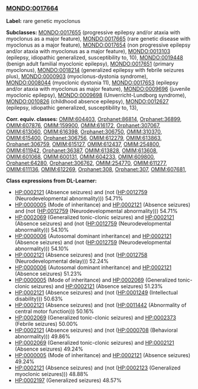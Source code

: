 
### [MONDO:0017664](http://purl.obolibrary.org/obo/MONDO_0017664)
**Label:** rare genetic myoclonus

**Subclasses:** [MONDO:0017655](http://purl.obolibrary.org/obo/MONDO_0017655) (progressive epilepsy and/or ataxia with myoclonus as a major feature), [MONDO:0017665](http://purl.obolibrary.org/obo/MONDO_0017665) (rare genetic disease with myoclonus as a major feature), [MONDO:0017654](http://purl.obolibrary.org/obo/MONDO_0017654) (non progressive epilepsy and/or ataxia with myoclonus as a major feature), [MONDO:0013103](http://purl.obolibrary.org/obo/MONDO_0013103) (epilepsy, idiopathic generalized, susceptibility to, 10), [MONDO:0019448](http://purl.obolibrary.org/obo/MONDO_0019448) (benign adult familial myoclonic epilepsy), [MONDO:0017651](http://purl.obolibrary.org/obo/MONDO_0017651) (primary myoclonus), [MONDO:0018214](http://purl.obolibrary.org/obo/MONDO_0018214) (generalized epilepsy with febrile seizures plus), [MONDO:0000903](http://purl.obolibrary.org/obo/MONDO_0000903) (myoclonus-dystonia syndrome), [MONDO:0008044](http://purl.obolibrary.org/obo/MONDO_0008044) (myoclonic dystonia 11), [MONDO:0017653](http://purl.obolibrary.org/obo/MONDO_0017653) (epilepsy and/or ataxia with myoclonus as major feature), [MONDO:0009696](http://purl.obolibrary.org/obo/MONDO_0009696) (juvenile myoclonic epilepsy), [MONDO:0009698](http://purl.obolibrary.org/obo/MONDO_0009698) (Unverricht-Lundborg syndrome), [MONDO:0010826](http://purl.obolibrary.org/obo/MONDO_0010826) (childhood absence epilepsy), [MONDO:0012627](http://purl.obolibrary.org/obo/MONDO_0012627) (epilepsy, idiopathic generalized, susceptibility to, 13), 

**Corr. equiv. classes:** [OMIM:604403](http://purl.obolibrary.org/obo/OMIM_604403), [Orphanet:86814](http://www.orpha.net/ORDO/Orphanet_86814), [Orphanet:36899](http://www.orpha.net/ORDO/Orphanet_36899), [OMIM:607876](http://purl.obolibrary.org/obo/OMIM_607876), [OMIM:159900](http://purl.obolibrary.org/obo/OMIM_159900), [OMIM:616172](http://purl.obolibrary.org/obo/OMIM_616172), [Orphanet:307067](http://www.orpha.net/ORDO/Orphanet_307067), [OMIM:613060](http://purl.obolibrary.org/obo/OMIM_613060), [OMIM:616398](http://purl.obolibrary.org/obo/OMIM_616398), [Orphanet:306750](http://www.orpha.net/ORDO/Orphanet_306750), [OMIM:310370](http://purl.obolibrary.org/obo/OMIM_310370), [OMIM:615400](http://purl.obolibrary.org/obo/OMIM_615400), [Orphanet:306756](http://www.orpha.net/ORDO/Orphanet_306756), [OMIM:612279](http://purl.obolibrary.org/obo/OMIM_612279), [OMIM:613863](http://purl.obolibrary.org/obo/OMIM_613863), [Orphanet:306759](http://www.orpha.net/ORDO/Orphanet_306759), [OMIM:615127](http://purl.obolibrary.org/obo/OMIM_615127), [OMIM:612437](http://purl.obolibrary.org/obo/OMIM_612437), [OMIM:254800](http://purl.obolibrary.org/obo/OMIM_254800), [OMIM:611942](http://purl.obolibrary.org/obo/OMIM_611942), [Orphanet:36387](http://www.orpha.net/ORDO/Orphanet_36387), [OMIM:613828](http://purl.obolibrary.org/obo/OMIM_613828), [OMIM:613608](http://purl.obolibrary.org/obo/OMIM_613608), [OMIM:601068](http://purl.obolibrary.org/obo/OMIM_601068), [OMIM:600131](http://purl.obolibrary.org/obo/OMIM_600131), [OMIM:604233](http://purl.obolibrary.org/obo/OMIM_604233), [OMIM:609800](http://purl.obolibrary.org/obo/OMIM_609800), [Orphanet:64280](http://www.orpha.net/ORDO/Orphanet_64280), [Orphanet:306762](http://www.orpha.net/ORDO/Orphanet_306762), [OMIM:254770](http://purl.obolibrary.org/obo/OMIM_254770), [OMIM:611277](http://purl.obolibrary.org/obo/OMIM_611277), [OMIM:611136](http://purl.obolibrary.org/obo/OMIM_611136), [OMIM:612269](http://purl.obolibrary.org/obo/OMIM_612269), [Orphanet:308](http://www.orpha.net/ORDO/Orphanet_308), [Orphanet:307](http://www.orpha.net/ORDO/Orphanet_307), [OMIM:607681](http://purl.obolibrary.org/obo/OMIM_607681), 

**Class expressions from DL-Learner:**

- [HP:0002121](http://purl.obolibrary.org/obo/HP_0002121) (Absence seizures) and (not ([HP:0012759](http://purl.obolibrary.org/obo/HP_0012759) (Neurodevelopmental abnormality))) 54.71%
- [HP:0000005](http://purl.obolibrary.org/obo/HP_0000005) (Mode of inheritance) and [HP:0002121](http://purl.obolibrary.org/obo/HP_0002121) (Absence seizures) and (not ([HP:0012759](http://purl.obolibrary.org/obo/HP_0012759) (Neurodevelopmental abnormality))) 54.71%
- [HP:0002069](http://purl.obolibrary.org/obo/HP_0002069) (Generalized tonic-clonic seizures) and [HP:0002121](http://purl.obolibrary.org/obo/HP_0002121) (Absence seizures) and (not ([HP:0012759](http://purl.obolibrary.org/obo/HP_0012759) (Neurodevelopmental abnormality))) 54.10%
- [HP:0000006](http://purl.obolibrary.org/obo/HP_0000006) (Autosomal dominant inheritance) and [HP:0002121](http://purl.obolibrary.org/obo/HP_0002121) (Absence seizures) and (not ([HP:0012759](http://purl.obolibrary.org/obo/HP_0012759) (Neurodevelopmental abnormality))) 54.10%
- [HP:0002121](http://purl.obolibrary.org/obo/HP_0002121) (Absence seizures) and (not ([HP:0012758](http://purl.obolibrary.org/obo/HP_0012758) (Neurodevelopmental delay))) 52.24%
- [HP:0000006](http://purl.obolibrary.org/obo/HP_0000006) (Autosomal dominant inheritance) and [HP:0002121](http://purl.obolibrary.org/obo/HP_0002121) (Absence seizures) 51.23%
- [HP:0000005](http://purl.obolibrary.org/obo/HP_0000005) (Mode of inheritance) and [HP:0002069](http://purl.obolibrary.org/obo/HP_0002069) (Generalized tonic-clonic seizures) and [HP:0002121](http://purl.obolibrary.org/obo/HP_0002121) (Absence seizures) 51.23%
- [HP:0002121](http://purl.obolibrary.org/obo/HP_0002121) (Absence seizures) and (not ([HP:0001249](http://purl.obolibrary.org/obo/HP_0001249) (Intellectual disability))) 50.63%
- [HP:0002121](http://purl.obolibrary.org/obo/HP_0002121) (Absence seizures) and (not ([HP:0011442](http://purl.obolibrary.org/obo/HP_0011442) (Abnormality of central motor function))) 50.16%
- [HP:0002069](http://purl.obolibrary.org/obo/HP_0002069) (Generalized tonic-clonic seizures) and [HP:0002373](http://purl.obolibrary.org/obo/HP_0002373) (Febrile seizures) 50.00%
- [HP:0002121](http://purl.obolibrary.org/obo/HP_0002121) (Absence seizures) and (not ([HP:0000708](http://purl.obolibrary.org/obo/HP_0000708) (Behavioral abnormality))) 49.86%
- [HP:0002069](http://purl.obolibrary.org/obo/HP_0002069) (Generalized tonic-clonic seizures) and [HP:0002121](http://purl.obolibrary.org/obo/HP_0002121) (Absence seizures) 49.24%
- [HP:0000005](http://purl.obolibrary.org/obo/HP_0000005) (Mode of inheritance) and [HP:0002121](http://purl.obolibrary.org/obo/HP_0002121) (Absence seizures) 49.24%
- [HP:0002121](http://purl.obolibrary.org/obo/HP_0002121) (Absence seizures) and (not ([HP:0002123](http://purl.obolibrary.org/obo/HP_0002123) (Generalized myoclonic seizures))) 48.88%
- [HP:0002197](http://purl.obolibrary.org/obo/HP_0002197) (Generalized seizures) 48.57%


